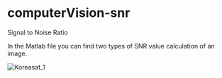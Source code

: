 # computerVision-snr
Signal to Noise Ratio

In the Matlab file you can find two types of SNR value calculation of an image.

![Koreasat_1](https://user-images.githubusercontent.com/20106869/124434614-c3777080-dd7c-11eb-8fd6-8eeff3e1d4c3.jpg)
